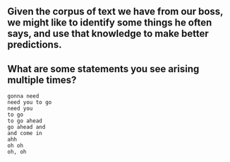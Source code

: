 ## Given the corpus of text we have from our boss, we might like to identify some things he often says, and use that knowledge to make better predictions.

## What are some statements you see arising multiple times? 
```
gonna need
need you to go 
need you
to go
to go ahead
go ahead and
and come in
ahh
oh oh
oh, oh
```